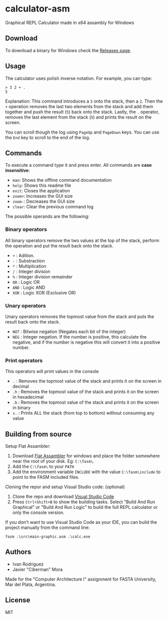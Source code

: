 # calculator-asm
Graphical REPL Calculator made in x64 assambly for Windows

## Download

To download a binary for Windows check the [Releases page](https://github.com/jhm-ciberman/calculator-asm/releases).

## Usage

The calculator uses polish inverse notation. For example, you can type:

```
> 3 2 + .
5
```

Explanation: This command introduces a `3` onto the stack, then a `2`. Then the `+` operation removes the last 
two elements from the stack and add them together and push the result (`5`) back onto the stack. Lastly, 
the `.` operator, removes the last element from the stack (`5`) and prints the result on the screen.

You can scroll though the log using `PageUp` and `PageDown` keys. You can use the `End` key to scroll to the end of the log.

## Commands

To execute a command type it and press enter. All commands are **case insensitive**: 

- `man`: Shows the offline command documentation
- `help`: Shows this readme file
- `exit`: Closes the application
- `zoom+`: Increases the GUI size
- `zoom-`: Decreases the GUI size
- `clear`: Clear the previous command log

The possible operands are the following:

### Binary operators
All binary operators remove the two values at the top of the stack, perform the operation and put the result back onto the stack.
- `+` : Adition.
- `-` : Substraction
- `*` : Multiplication
- `/` : Integer division
- `%` : Integer division remainder
- `OR` : Logic OR
- `AND` : Logic AND
- `XOR` : Logic XOR (Exclusive OR)

### Unary operators
Unary operators removes the topmost value from the stack and puts the result 
back onto the stack.
- `NOT` : Bitwise negation (Negates each bit of the integer)
- `NEG` : Integer negation. If the number is positive, this calculate the negative, and if the number is negative this will convert it into a positive number.

### Print operators
This operators will print values in the console
- `.` : Removes the topmost value of the stack and prints it on the screen in decimal
- `.h` : Removes the topmost value of the stack and prints it on the screen in hexadecimal
- `.b` : Removes the topmost value of the stack and prints it on the screen in binary
- `s.` : Prints ALL the stack (from top to bottom) without consuming any value

## Building from source

Setup Flat Assambler: 
1. Download [Flat Assambler](https://flatassembler.net/download.php) for windows and 
    place the folder somewhere near the root of your disk. Eg: `C:\fasm\`.
2. Add the `C:\fasm\` to your `PATH`
3. Add the environment variable `INCLUDE` with the value `C:\fasm\include` to point to the FASM included files.

Cloning the repor and setup Visual Studio code: (optional)

1. Clone the repo and download [Visual Studio Code](https://code.visualstudio.com/)
2. Press `Ctrl+Shift+B` to show the building tasks. Select "Build And Run Graphical" or "Build And Run Logic"
    to build the full REPL calculator or only the console version.

If you don't want to use Visual Studio Code as your IDE, you can build the project manually from the command line:

```
fasm .\src\main-graphic.asm .\calc.exe
```

## Authors

- Ivan Rodriguez
- Javier "Ciberman" Mora

Made for the "Computer Architecture I" assignment for FASTA University, Mar del Plata, Argentina.

## License 

MIT

